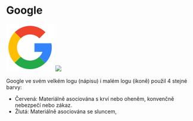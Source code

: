 # Google

![](https://raw.githubusercontent.com/gyarab/2024_wt_sa_dejmal/refs/heads/main/6929234_google_logo_icon2.png)
![](https://www.google.com/images/branding/googlelogo/1x/googlelogo_color_272x92dp.png)

Google ve svém velkém logu (nápisu) i malém logu (ikoně) použil 4 stejné barvy:
- Červená: Materiálně asociována s krví nebo oheněm, konvenčně nebezpečí nebo zákaz.
- Žlutá:   Materiálně asociována se sluncem, 
